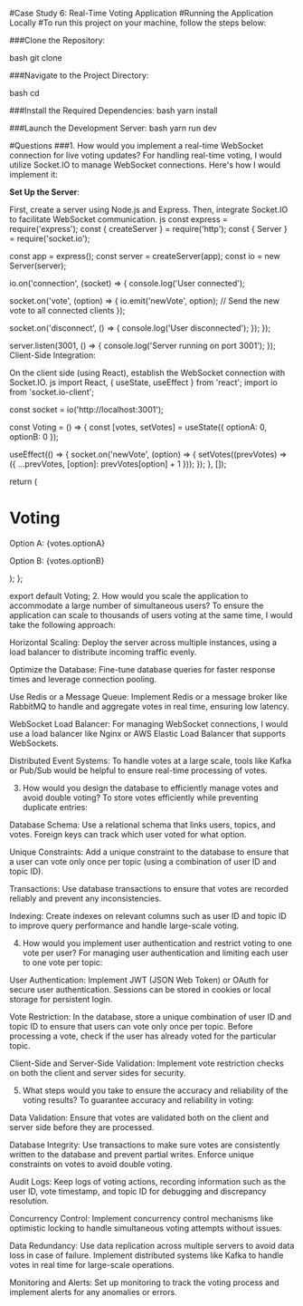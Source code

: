 #Case Study 6: Real-Time Voting Application
#Running the Application Locally
#To run this project on your machine, follow the steps below:

###Clone the Repository:

bash
git clone <repository-url>

###Navigate to the Project Directory:

bash
cd <directory-name>

###Install the Required Dependencies:
bash
yarn install

###Launch the Development Server:
bash
yarn run dev

#Questions
###1. How would you implement a real-time WebSocket connection for live voting updates?
For handling real-time voting, I would utilize Socket.IO to manage WebSocket connections. Here's how I would implement it:

**Set Up the Server**:

First, create a server using Node.js and Express.
Then, integrate Socket.IO to facilitate WebSocket communication.
js
const express = require('express');
const { createServer } = require('http');
const { Server } = require('socket.io');

const app = express();
const server = createServer(app);
const io = new Server(server);

io.on('connection', (socket) => {
  console.log('User connected');

  socket.on('vote', (option) => {
    io.emit('newVote', option); // Send the new vote to all connected clients
  });

  socket.on('disconnect', () => {
    console.log('User disconnected');
  });
});

server.listen(3001, () => {
  console.log('Server running on port 3001');
});
Client-Side Integration:

On the client side (using React), establish the WebSocket connection with Socket.IO.
js
import React, { useState, useEffect } from 'react';
import io from 'socket.io-client';

const socket = io('http://localhost:3001');

const Voting = () => {
  const [votes, setVotes] = useState({ optionA: 0, optionB: 0 });

  useEffect(() => {
    socket.on('newVote', (option) => {
      setVotes((prevVotes) => ({
        ...prevVotes,
        [option]: prevVotes[option] + 1
      }));
    });
  }, []);

  return (
    <div>
      <h1>Voting</h1>
      <p>Option A: {votes.optionA}</p>
      <p>Option B: {votes.optionB}</p>
    </div>
  );
};

export default Voting;
2. How would you scale the application to accommodate a large number of simultaneous users?
To ensure the application can scale to thousands of users voting at the same time, I would take the following approach:

Horizontal Scaling: Deploy the server across multiple instances, using a load balancer to distribute incoming traffic evenly.

Optimize the Database: Fine-tune database queries for faster response times and leverage connection pooling.

Use Redis or a Message Queue: Implement Redis or a message broker like RabbitMQ to handle and aggregate votes in real time, ensuring low latency.

WebSocket Load Balancer: For managing WebSocket connections, I would use a load balancer like Nginx or AWS Elastic Load Balancer that supports WebSockets.

Distributed Event Systems: To handle votes at a large scale, tools like Kafka or Pub/Sub would be helpful to ensure real-time processing of votes.

3. How would you design the database to efficiently manage votes and avoid double voting?
To store votes efficiently while preventing duplicate entries:

Database Schema: Use a relational schema that links users, topics, and votes. Foreign keys can track which user voted for what option.

Unique Constraints: Add a unique constraint to the database to ensure that a user can vote only once per topic (using a combination of user ID and topic ID).

Transactions: Use database transactions to ensure that votes are recorded reliably and prevent any inconsistencies.

Indexing: Create indexes on relevant columns such as user ID and topic ID to improve query performance and handle large-scale voting.

4. How would you implement user authentication and restrict voting to one vote per user?
For managing user authentication and limiting each user to one vote per topic:

User Authentication: Implement JWT (JSON Web Token) or OAuth for secure user authentication. Sessions can be stored in cookies or local storage for persistent login.

Vote Restriction: In the database, store a unique combination of user ID and topic ID to ensure that users can vote only once per topic. Before processing a vote, check if the user has already voted for the particular topic.

Client-Side and Server-Side Validation: Implement vote restriction checks on both the client and server sides for security.

5. What steps would you take to ensure the accuracy and reliability of the voting results?
To guarantee accuracy and reliability in voting:

Data Validation: Ensure that votes are validated both on the client and server side before they are processed.

Database Integrity: Use transactions to make sure votes are consistently written to the database and prevent partial writes. Enforce unique constraints on votes to avoid double voting.

Audit Logs: Keep logs of voting actions, recording information such as the user ID, vote timestamp, and topic ID for debugging and discrepancy resolution.

Concurrency Control: Implement concurrency control mechanisms like optimistic locking to handle simultaneous voting attempts without issues.

Data Redundancy: Use data replication across multiple servers to avoid data loss in case of failure. Implement distributed systems like Kafka to handle votes in real time for large-scale operations.

Monitoring and Alerts: Set up monitoring to track the voting process and implement alerts for any anomalies or errors.


